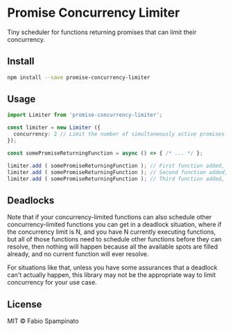 # Promise Concurrency Limiter

Tiny scheduler for functions returning promises that can limit their concurrency.

## Install

```sh
npm install --save promise-concurrency-limiter
```

## Usage

```ts
import Limiter from 'promise-concurrency-limiter';

const limiter = new Limiter ({
  concurrency: 2 // Limit the number of simultaneously active promises to 2
});

const somePromiseReturningFunction = async () => { /* ... */ };

limiter.add ( somePromiseReturningFunction ); // First function added, executed immediately
limiter.add ( somePromiseReturningFunction ); // Second function added, executed immediately
limiter.add ( somePromiseReturningFunction ); // Third function added, executed immediately only if one of the 2 available slots got freed, deferred otherwise
```

## Deadlocks

Note that if your concurrency-limited functions can also schedule other concurrency-limited functions you can get in a deadlock situation, where if the concurrency limit is N, and you have N currently executing functions, but all of those functions need to schedule other functions before they can resolve, then nothing will happen because all the available spots are filled already, and no current function will ever resolve.

For situations like that, unless you have some assurances that a deadlock can't actually happen, this library may not be the appropriate way to limit concurrency for your use case.

## License

MIT © Fabio Spampinato
